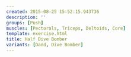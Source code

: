 ```yaml
---
created: 2015-08-25 15:52:15.943736
description: ''
groups: [Push]
muscles: [Pectorals, Triceps, Deltoids, Core]
template: exercise.html
title: Half Dive Bomber
variants: [Dand, Dive Bomber]
---
```

